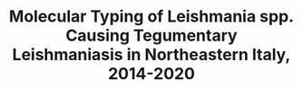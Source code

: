 ---
title: "Molecular Typing of Leishmania spp. Causing Tegumentary Leishmaniasis in Northeastern Italy, 2014-2020"
journal: "Pathogens"
year: 2023
volume: 138
DOI: 10.3390/pathogens13010019
pmid: 
authorslist:
 -  author: Tommaso Gritti
 -  author: Elena Carra
 -  author: Gert Van der Auwera
 -  author: José Carlos Solana
 -  author: Valeria Gaspari
 -  author: Silvana Trincone
 -  author: Margherita Ortalli
 -  author: Alice Rabitti
 -  author: Alessandro Reggiani
 -  author: Gianluca Rugna
 -  author: others
---